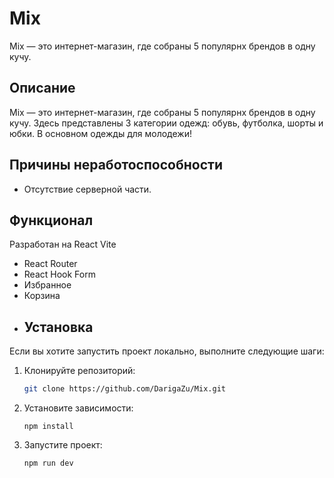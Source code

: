 # Mix
Mix — это интернет-магазин, где собраны 5 популярнх брендов в одну кучу.  
## Описание
Mix — это интернет-магазин, где собраны 5 популярнх брендов в одну кучу. Здесь представлены 3 категории одежд: обувь, футболка, шорты и юбки. В основном одежды для молодежи!
## Причины неработоспособности
- Отсутствие серверной части.
## Функционал
Разработан на React Vite
- React Router
- React Hook Form
- Избранное
- Корзина
- ## Установка
Если вы хотите запустить проект локально, выполните следующие шаги:
1. Клонируйте репозиторий:
   ```bash
   git clone https://github.com/DarigaZu/Mix.git
2. Установите зависимости:
   ```
   npm install
3. Запустите проект:
   ```
   npm run dev   
